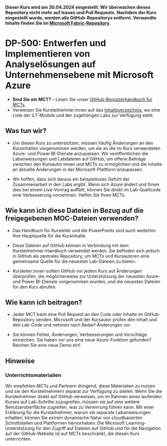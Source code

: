 **Dieser Kurs wird am **30.04.2024** eingestellt. Wir überwachen dieses Repository nicht mehr auf Issues und Pull Requests. Nachdem der Kurs eingestellt wurde, werden alle GitHub-Repositorys entfernt. Verwandte Inhalte finden Sie im [Microsoft Fabric-Repository](https://github.com/MicrosoftLearning/mslearn-fabric).**

# DP-500: Entwerfen und Implementieren von Analyselösungen auf Unternehmensebene mit Microsoft Azure

- **Sind Sie ein MCT?** – Lesen Sie unser [GitHub-Benutzerhandbuch für MCTs](https://microsoftlearning.github.io/MCT-User-Guide/).
- Verweisen Sie Kursteilnehmer:innen auf das [Inhaltsverzeichnis](https://microsoftlearning.github.io/DP-500-Azure-Data-Analyst/), wo eine Liste der ILT-Module und der zugehörigen Labs zur Verfügung steht.

## Was tun wir?

- Um diesen Kurs zu unterstützen, müssen häufig Änderungen an den Kursinhalten vorgenommen werden, um sie an die im Kurs verwendeten Azure- und Power BI-Dienste anzupassen.  Wir veröffentlichen die Labanweisungen und Labdateien auf GitHub, um offene Beiträge zwischen den Kursautor:innen und MCTs zu ermöglichen und die Inhalte an aktuelle Änderungen in der Microsoft-Plattform anzupassen.

- Wir hoffen, dass sich daraus ein beispielloses Gefühl der Zusammenarbeit in den Labs ergibt. Wenn sich Azure ändert und Ihnen dies bei einem Live-Vortrag auffällt, können Sie direkt im Lab-Quellcode eine Verbesserung vornehmen.  Helfen Sie Ihren MCTs.

## Wie kann ich diese Dateien in Bezug auf die freigegebenen MOC-Dateien verwenden?

- Das Handbuch für Kursleiter und die PowerPoints sind auch weiterhin Ihre Hauptquelle für die Kursinhalte.

- Diese Dateien auf GitHub können in Verbindung mit dem Kursteilnehmer-Handbuch verwendet werden. Sie befinden sich jedoch in GitHub als zentrales Repository, um MCTs und Kursautoren eine gemeinsame Quelle für die neuesten Lab-Dateien zu bieten.

- Kursleiter:innen sollten GitHub vor jedem Kurs auf Änderungen überprüfen, die möglicherweise zur Unterstützung der neuesten Azure- und Power BI-Dienste vorgenommen wurden, und die neuesten Dateien für den Kurs abrufen.

## Wie kann ich beitragen?

- Jeder MCT kann eine Pull Request an den Code oder Inhalte im GitHub-Repository senden. Microsoft und der Kursautor prüfen den Inhalt und den Lab-Code und nehmen nach Bedarf Änderungen vor.

- Sie können Fehler, Änderungen, Verbesserungen und Vorschläge einreichen.  Sie haben vor uns eine neue Azure-Funktion gefunden?  Reichen Sie eine neue Demo ein!

## Hinweise

### Unterrichtsmaterialien

Wir empfehlen MCTs und Partnern dringend, diese Materialien zu nutzen und sie den Kursteilnehmern separat zur Verfügung zu stellen.  Wenn Sie die Kursteilnehmer direkt auf GitHub verweisen, um im Rahmen eines laufenden Kurses auf Lab-Schritte zuzugreifen, müssen sie auf eine weitere Benutzeroberfläche zugreifen, was zu Verwirrung führen kann. Mit einer Erklärung für die Kursteilnehmer, warum sie separate Labanweisungen erhalten, können Sie extrem dynamische Natur von cloudbasierten Schnittstellen und Plattformen hervorheben. Die Microsoft Learning-Unterstützung für den Zugriff auf Dateien auf GitHub und für die Navigation auf der GitHub-Website ist auf MCTs beschränkt, die diesen Kurs unterrichten.

